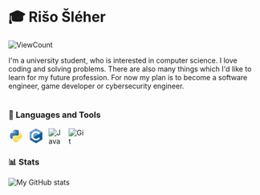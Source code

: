 # :mortar_board: Rišo Šléher 

![ViewCount](https://komarev.com/ghpvc/?username=riso1410)  
   
I'm a university student, who is interested in computer science. I love coding and solving problems. There are also many things which I'd like to learn for my future profession. For now my plan is to become a software engineer, game developer or cybersecurity engineer. 

#

### 🧰 Languages and Tools

<img align="left" alt="Python" width="30px" style="padding-right:10px;" src="https://github.com/devicons/devicon/blob/master/icons/python/python-original.svg"/>
<img align="left" alt="C" width="30px" style="padding-right:10px;" src="https://github.com/devicons/devicon/blob/master/icons/c/c-original.svg"/>
<img align="left" alt="Java" width="30px" style="padding-right:10px;" src="https://cdn.jsdelivr.net/gh/devicons/devicon/icons/java/java-original.svg"/>
<img align="left" alt="Git" width="30px" style="padding-right:10px;" src="https://cdn.jsdelivr.net/gh/devicons/devicon/icons/git/git-original.svg" />
<br />

#

### 📊 Stats

![My GitHub stats](https://github-readme-stats.vercel.app/api?username=riso1410&show_icons=true&theme=gruvbox)

#
